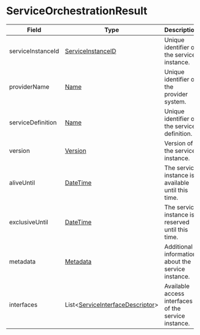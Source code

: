 # ServiceOrchestrationResult

Field | Type | Description
--- | --- | ---
serviceInstanceId | [ServiceInstanceID](../primitives.md#serviceinstanceid) | Unique identifier of the service instance.
providerName | [Name](../primitives.md#name) | Unique identifier of the provider system.
serviceDefinition | [Name](../primitives.md#name) | Unique identifier of the service definition.
version | [Version](../primitives.md#version) | Version of the service instance.
aliveUntil | [DateTime](../primitives.md#datetime) | The service instance is available until this time.
exclusiveUntil | [DateTime](../primitives.md#datetime) | The service instance is reserved until this time.
metadata | [Metadata](../data-models/metadata.md) | Additional information about the service instance.
interfaces | List<[ServiceInterfaceDescriptor](../data-models/service-interface-descriptor.md)> | Available access interfaces of the service instance.